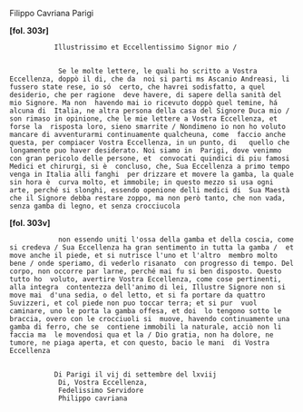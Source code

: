 Filippo Cavriana
Parigi




       
           
               
**[fol. 303r]**


               Illustrissimo et Eccellentissimo Signor mio /


                Se le molte lettere, le quali ho scritto a Vostra Eccellenza, doppò il di, che da  noi si parti ms Ascanio Andreasi, li fussero state rese, io só  certo, che havrei sodisfatto, a quel desiderio, che per ragione  deve havere, di sapere della sanità del mio Signore. Ma non  havendo mai io ricevuto doppò quel temine, há alcuna di  Italia, ne altra persona della casa del Signore Duca mio / son rimaso in opinione, che le mie lettere a Vostra Eccellenza, et forse la  risposta loro, sieno smarrite / Nondimeno io non ho voluto  mancare di avventurarmi continuamente qualcheuna, come  faccio anche questa, per compiacer Vostra Eccellenza, in un punto, di   quello che longamente puo haver desiderato. Noi siamo in  Parigi, dove venimmo con gran pericolo delle persone, et  convocati quindici di piu famosi Medici et chirurgi, si è  concluso, che, Sua Eccellenza a primo tempo venga in Italia alli fanghi  per drizzare et movere la gamba, la quale sin hora è  curva molto, et immobile; in questo mezzo si usa ogni  arte, perché si slonghi, essendo openione delli medici di  Sua Maestà che il Signore debba restare zoppo, ma non però tanto, che non vada, senza gamba di legno, et senza crocciucola


               
**[fol. 303v]**


                non essendo uniti l'ossa della gamba et della coscia, come  si credeva / Sua Eccellenza ha gran sentimento in tutta la gamba /  et move anche il piede, et si nutrisce l'uno et l'altro  membro molto bene / onde speriamo, di vederlo risanato  con progresso di tempo. Del corpo, non occorre par larne, perché mai fu si ben disposto. Questo tutto ho  voluto, avertire Vostra Eccellenza, come cose pertinenti, alla integra  contentezza dell'animo di lei, Illustre Signore non si move mai  d'una sedia, o del letto, et si fa portare da quattro  Suvizzeri, et col piede non puo toccar terra; et si pur  vuol caminare, uno le porta la gamba offesa, et doi  lo tengono sotto le braccia, overo con le crocciuoli si  muove, havendo continuamente una gamba di ferro, che se  contiene immobili la naturale, acciò non li faccia ma  le movendosi qua et la / Dio gratia, non ha dolore, ne  tumore, ne piaga aperta, et con questo, bacio le mani  di Vostra Eccellenza


               Di Parigi il vij di settembre del lxviij
                Di, Vostra Eccellenza,
                Fedelissimo Servidore
                Philippo cavriana


           
       
   